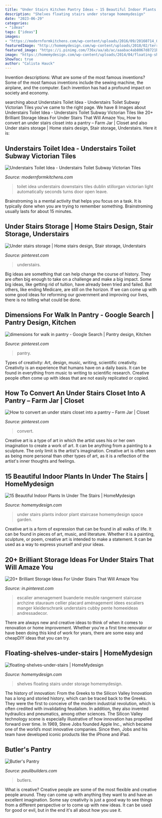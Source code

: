 ```yaml
---
title: "Under Stairs Kitchen Pantry Ideas ~ 15 Beautiful Indoor Plants In Under The Stairs"
description: "Shelves floating stairs under storage homemydesign"
date: "2023-06-29"
categories:
- "ideas"
tags: ["ideas"]
images:
- "https://modernformkitchens.com/wp-content/uploads/2016/09/20160714_092005-e1473433419123-768x1024.jpg"
featuredImage: "http://homemydesign.com/wp-content/uploads/2018/02/terrarium-plant-in-under-the-stairs.jpg"
featured_image: "https://i.pinimg.com/736x/aa/ab/ac/aaabac4ab8067d8721bca8f4a508cd09.jpg"
image: "https://homemydesign.com/wp-content/uploads/2014/04/floating-shelves-under-stairs.jpg"
ShowToc: true
author: "Calista Hauck"
---
```



Invention descriptions: What are some of the most famous inventions?
Some of the most famous inventions include the sewing machine, the airplane, and the computer. Each invention has had a profound impact on society and economy.

	

		
searching about Understairs Toilet Idea - Understairs Toilet Subway Victorian Tiles you've came to the right page. We have 8 Images about Understairs Toilet Idea - Understairs Toilet Subway Victorian Tiles like 20+ Brilliant Storage Ideas For Under Stairs That Will Amaze You, How to convert an under stairs closet into a pantry – Farm Jar | Closet and also Under stairs storage | Home stairs design, Stair storage, Understairs. Here it is:
		
    
## Understairs Toilet Idea - Understairs Toilet Subway Victorian Tiles

<img loading=lazy src="https://modernformkitchens.com/wp-content/uploads/2016/09/20160714_092005-e1473433419123-768x1024.jpg" onerror="this.onerror=null;this.src='https://tse3.mm.bing.net/th?id=OIP.iUnTKRJ-OU1J32eV0mIQEAHaJ4&amp;pid=15.1';" alt="Understairs Toilet Idea - Understairs Toilet Subway Victorian Tiles">

_Source: modernformkitchens.com_

>toilet idea understairs downstairs tiles dublin stillorgan victorian light automatically seconds turns door open leave. 

	

Brainstroming is a mental activity that helps you focus on a task. It is typically done when you are trying to remember something. Brainstroming usually lasts for about 15 minutes.

    
## Under Stairs Storage | Home Stairs Design, Stair Storage, Understairs

<img loading=lazy src="https://i.pinimg.com/736x/b4/21/ad/b421ade58d33ed458b1fb80b93c87a3c.jpg" onerror="this.onerror=null;this.src='https://tse4.mm.bing.net/th?id=OIP.9vY4H_UtrkyXsBfxDPMu-AHaKn&amp;pid=15.1';" alt="Under stairs storage | Home stairs design, Stair storage, Understairs">

_Source: pinterest.com_

>understairs. 

	

Big ideas are something that can help change the course of history. They are often big enough to take on a challenge and make a big impact. Some big ideas, like getting rid of tuition, have already been tried and failed. But others, like ending Medicare, are still on the horizon. If we can come up with some good ideas for reforming our government and improving our lives, there is no telling what could be done.

    
## Dimensions For Walk In Pantry - Google Search | Pantry Design, Kitchen

<img loading=lazy src="https://i.pinimg.com/736x/30/f6/c7/30f6c7569d8955452f41db07d4842e39.jpg" onerror="this.onerror=null;this.src='https://tse2.mm.bing.net/th?id=OIP.FGGidWU4iN_eJisSUPQ28wHaLH&amp;pid=15.1';" alt="dimensions for walk in pantry - Google Search | Pantry design, Kitchen">

_Source: pinterest.com_

>pantry. 

	

Types of creativity: Art, design, music, writing, scientific creativity.
Creativity is an experience that humans have on a daily basis. It can be found in everything from music to writing to scientific research. Creative people often come up with ideas that are not easily replicated or copied.

    
## How To Convert An Under Stairs Closet Into A Pantry – Farm Jar | Closet

<img loading=lazy src="https://i.pinimg.com/736x/27/c6/2b/27c62b2d176bbbb3f049d99365efab6a.jpg" onerror="this.onerror=null;this.src='https://tse1.mm.bing.net/th?id=OIP.OdGZfjrWZaeIjokY0nbTCgHaJ3&amp;pid=15.1';" alt="How to convert an under stairs closet into a pantry – Farm Jar | Closet">

_Source: pinterest.com_

>convert. 

	

Creative art is a type of art in which the artist uses his or her own imagination to create a work of art. It can be anything from a painting to a sculpture. The only limit is the artist's imagination. Creative art is often seen as being more personal than other types of art, as it is a reflection of the artist's inner thoughts and feelings.

    
## 15 Beautiful Indoor Plants In Under The Stairs | HomeMydesign

<img loading=lazy src="http://homemydesign.com/wp-content/uploads/2018/02/terrarium-plant-in-under-the-stairs.jpg" onerror="this.onerror=null;this.src='https://tse3.mm.bing.net/th?id=OIP.4hDaY6mZIL_u7Upoc-x1FwHaLH&amp;pid=15.1';" alt="15 Beautiful Indoor Plants In Under The Stairs | HomeMydesign">

_Source: homemydesign.com_

>under stairs plants indoor plant staircase homemydesign space garden. 

	

Creative art is a form of expression that can be found in all walks of life. It can be found in pieces of art, music, and literature. Whether it is a painting, sculpture, or poem, creative art is intended to make a statement. It can be used as a way to express yourself and your ideas.

    
## 20+ Brilliant Storage Ideas For Under Stairs That Will Amaze You

<img loading=lazy src="https://i.pinimg.com/736x/aa/ab/ac/aaabac4ab8067d8721bca8f4a508cd09.jpg" onerror="this.onerror=null;this.src='https://tse4.mm.bing.net/th?id=OIP.CalSBLVW5hQyGmHy8t1nnwHaLM&amp;pid=15.1';" alt="20+ Brilliant Storage Ideas For Under Stairs That Will Amaze You">

_Source: in.pinterest.com_

>escalier amenagement buanderie meuble rangement staircase archzine stauraum cellier placard aménagement idees escaliers manger kleiderschrank understairs cubby pente homeeideas andressadecor. 

	

There are always new and creative ideas to think of when it comes to renovation or home improvement. Whether you're a first time renovator or have been doing this kind of work for years, there are some easy and cheapDIY ideas that you can try.

    
## Floating-shelves-under-stairs | HomeMydesign

<img loading=lazy src="https://homemydesign.com/wp-content/uploads/2014/04/floating-shelves-under-stairs.jpg" onerror="this.onerror=null;this.src='https://tse3.mm.bing.net/th?id=OIP.VfrHt88b1fDsUMhtFKaMcgHaLD&amp;pid=15.1';" alt="floating-shelves-under-stairs | HomeMydesign">

_Source: homemydesign.com_

>shelves floating stairs under storage homemydesign. 

	

The history of innovation: From the Greeks to the Silicon Valley
Innovation has a long and storied history, which can be traced back to the Greeks. They were the first to conceive of the modern industrial revolution, which is often credited with invalidating feudalism. In addition, they also invented hydraulics and pneumatics, among other sciences.
The Silicon Valley technology scene is especially illustrative of how innovation has propelled forward over time. In 1969, Steve Jobs founded Apple Inc., which became one of the world’s most innovative companies. Since then, Jobs and his team have developed iconic products like the iPhone and iPad.

    
## Butler&#039;s Pantry

<img loading=lazy src="https://paulibuilders.com/image/77/1000/Butlers_Pantry.jpg" onerror="this.onerror=null;this.src='https://tse1.mm.bing.net/th?id=OIP.Uoyv10OwK1MLY7zhsae_iwHaLH&amp;pid=15.1';" alt="Butler&#039;s Pantry">

_Source: paulibuilders.com_

>butlers. 

	

What is creative?
Creative people are some of the most flexible and creative people around. They can come up with anything they want to and have an excellent imagination. Some say creativity is just a good way to see things from a different perspective or to come up with new ideas. It can be used for good or evil, but in the end it's all about how you use it.

